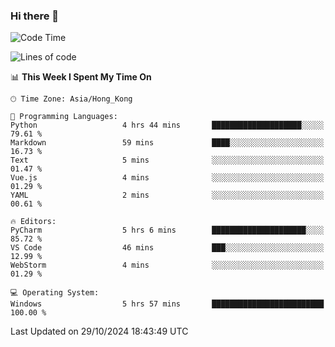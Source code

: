 ### Hi there 👋

<!--
**RoiexLee/RoiexLee** is a ✨ _special_ ✨ repository because its `README.md` (this file) appears on your GitHub profile.

Here are some ideas to get you started:

- 🔭 I’m currently working on ...
- 🌱 I’m currently learning ...
- 👯 I’m looking to collaborate on ...
- 🤔 I’m looking for help with ...
- 💬 Ask me about ...
- 📫 How to reach me: ...
- 😄 Pronouns: ...
- ⚡ Fun fact: ...
-->

<!--START_SECTION:waka-->
![Code Time](http://img.shields.io/badge/Code%20Time-729%20hrs%2014%20mins-blue)

![Lines of code](https://img.shields.io/badge/From%20Hello%20World%20I%27ve%20Written-38.4%20thousand%20lines%20of%20code-blue)

📊 **This Week I Spent My Time On** 

```text
🕑︎ Time Zone: Asia/Hong_Kong

💬 Programming Languages: 
Python                   4 hrs 44 mins       ████████████████████░░░░░   79.61 % 
Markdown                 59 mins             ████░░░░░░░░░░░░░░░░░░░░░   16.73 % 
Text                     5 mins              ░░░░░░░░░░░░░░░░░░░░░░░░░   01.47 % 
Vue.js                   4 mins              ░░░░░░░░░░░░░░░░░░░░░░░░░   01.29 % 
YAML                     2 mins              ░░░░░░░░░░░░░░░░░░░░░░░░░   00.61 % 

🔥 Editors: 
PyCharm                  5 hrs 6 mins        █████████████████████░░░░   85.72 % 
VS Code                  46 mins             ███░░░░░░░░░░░░░░░░░░░░░░   12.99 % 
WebStorm                 4 mins              ░░░░░░░░░░░░░░░░░░░░░░░░░   01.29 % 

💻 Operating System: 
Windows                  5 hrs 57 mins       █████████████████████████   100.00 % 
```


 Last Updated on 29/10/2024 18:43:49 UTC
<!--END_SECTION:waka-->

